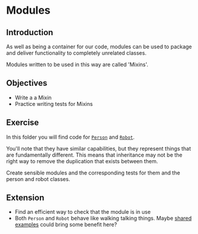 # Modules


## Introduction

As well as being a container for our code, modules can be used to package and deliver functionality to completely unrelated classes.

Modules written to be used in this way are called 'Mixins'.


## Objectives

- Write a a Mixin
- Practice writing tests for Mixins


## Exercise

In this folder you will find code for [`Person`](lib/ruby_bootcamp/modules/person.rb) and [`Robot`](lib/ruby_bootcamp/modules/robot.rb).

You'll note that they have similar capabilities, but they represent things that are fundamentally different. This means that inheritance may not be the right way to remove the duplication that exists between them.

Create sensible modules and the corresponding tests for them and the person and robot classes.


## Extension

* Find an efficient way to check that the module is in use
* Both `Person` and `Robot` behave like walking talking things. Maybe [shared examples](https://www.relishapp.com/rspec/rspec-core/docs/example-groups/shared-examples) could bring some benefit here?

